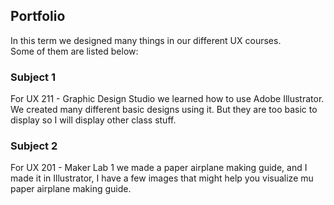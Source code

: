 ## Portfolio

In this term we designed many things in our different UX courses. </br>
Some of them are listed below: </br>

### Subject 1
For UX 211 - Graphic Design Studio we learned how to use Adobe Illustrator.</br>
We created many different basic designs using it. But they are too basic to display so I will display other class stuff.

### Subject 2
For UX 201 - Maker Lab 1 we made a paper airplane making guide, and I made it in Illustrator, I have a few images that might help you visualize mu paper airplane making guide. 

